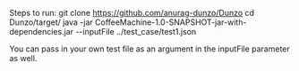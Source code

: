 Steps to run:
git clone https://github.com/anurag-dunzo/Dunzo
cd Dunzo/target/
java -jar CoffeeMachine-1.0-SNAPSHOT-jar-with-dependencies.jar --inputFile ../test_case/test1.json

You can pass in your own test file as an argument in the inputFile parameter as well.
